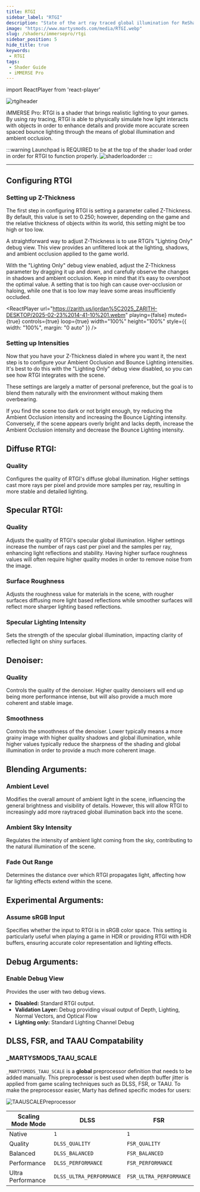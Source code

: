```yaml
---
title: RTGI
sidebar_label: "RTGI"
description: "State of the art ray traced global illumination for ReShade."
image: "https://www.martysmods.com/media/RTGI.webp"
slug: /shaders/immersepro/rtgi
sidebar_position: 5
hide_title: true
keywords: 
 - RTGI
tags:
 - Shader Guide
 - iMMERSE Pro
---
```


<!------------------------IMPORTS ---------------------------->

import ReactPlayer from 'react-player'

<!----------------------------------------------------------->

![rtgiheader](./images/rtgiheader.webp)

iMMERSE Pro: RTGI is a shader that brings realistic lighting to your games. By using ray tracing, RTGI is able to physically simulate how light interacts with objects in order to enhance details and provide more accurate screen spaced bounce lighting through the means of global illumination and ambient occlusion.

:::warning
Launchpad is REQUIRED to be at the top of the shader load order in order for RTGI to function properly.
![shaderloadorder](./images/rtgiloadorder.webp)
:::

---

## Configuring RTGI

### Setting up Z-Thickness  
The first step in configuring RTGI is setting a parameter called Z-Thickness. By default, this value is set to 0.250; however, depending on the game and the relative thickness of objects within its world, this setting might be too high or too low.

A straightforward way to adjust Z-Thickness is to use RTGI’s "Lighting Only" debug view. This view provides an unfiltered look at the lighting, shadows, and ambient occlusion applied to the game world.

With the "Lighting Only" debug view enabled, adjust the Z-Thickness parameter by dragging it up and down, and carefully observe the changes in shadows and ambient occlusion. Keep in mind that it’s easy to overshoot the optimal value. A setting that is too high can cause over-occlusion or haloing, while one that is too low may leave some areas insufficiently occluded.

<ReactPlayer
  url="https://zarith.us/jordan%5C2025_ZARITH-DESKTOP/2025-02-23%2014-41-10%201.webm"
  playing={false}
  muted={true}
  controls={true}
  loop={true}
  width="100%"
  height="100%"
  style={{ width: "100%", margin: "0 auto" }}
/>

### Setting up Intensities

Now that you have your Z-Thickness dialed in where you want it, the next step is to configure your Ambient Occlusion and Bounce Lighting intensities. It's best to do this with the "Lighting Only" debug view disabled, so you can see how RTGI integrates with the scene.

These settings are largely a matter of personal preference, but the goal is to blend them naturally with the environment without making them overbearing.

If you find the scene too dark or not bright enough, try reducing the Ambient Occlusion intensity and increasing the Bounce Lighting intensity. Conversely, if the scene appears overly bright and lacks depth, increase the Ambient Occlusion intensity and decrease the Bounce Lighting intensity.


## Diffuse RTGI:

### Quality
Configures the quality of RTGI's diffuse global illumination. Higher settings cast more rays per pixel and provide more samples per ray, resulting in more stable and detailed lighting. 

## Specular RTGI:

### Quality
Adjusts the quality of RTGI's specular global illumination. Higher settings increase the number of rays cast per pixel and the samples per ray, enhancing light reflections and stability. Having higher surface roughness values will often require higher quality modes in order to remove noise from the image.

### Surface Roughness
Adjusts the roughness value for materials in the scene, with rougher surfaces diffusing more light based reflections while smoother surfaces will reflect more sharper lighting based reflections.

### Specular Lighting Intensity
Sets the strength of the specular global illumination, impacting clarity of reflected light on shiny surfaces.

## Denoiser:

### Quality
Controls the quality of the denoiser. Higher quality denoisers will end up being more performance intense, but will also provide a much more coherent and stable image.

### Smoothness
Controls the smoothness of the denoiser. Lower typically means a more grainy image with higher quality shadows and global illumination, while higher values typically reduce the sharpness of the shading and global illumination in order to provide a much more coherent image. 

## Blending Arguments:

### Ambient Level
Modifies the overall amount of ambient light in the scene, influencing the general brightness and visibility of details. However, this will allow RTGI to increasingly add more raytraced global illumination back into the scene.

### Ambient Sky Intensity
Regulates the intensity of ambient light coming from the sky, contributing to the natural illumination of the scene.

### Fade Out Range
Determines the distance over which RTGI propagates light, affecting how far lighting effects extend within the scene.

## Experimental Arguments:

### Assume sRGB Input
Specifies whether the input to RTGI is in sRGB color space. This setting is particularly useful when playing a game in HDR or providing RTGI with HDR buffers, ensuring accurate color representation and lighting effects.

## Debug Arguments:

### Enable Debug View
Provides the user with two debug views.
* **Disabled:** Standard RTGI output.
* **Validation Layer:** Debug providing visual output of Depth, Lighting, Normal Vectors, and Optical Flow
* **Lighting only:** Standard Lighting Channel Debug

## DLSS, FSR, and TAAU Compatability

### _MARTYSMODS_TAAU_SCALE
`_MARTYSMODS_TAAU_SCALE` is a **global** preprocessor definition that needs to be added manually. This preprocessor is best used when depth buffer jitter is applied from game scaling techniques such as DLSS, FSR, or TAAU. To make the preprocessor easier, Marty has defined specific modes for users:

![TAAUSCALEPreprocessor](./images/taauscalepreprocessor.webp)
 
| Scaling Mode Mode | DLSS                     | FSR                     |
| ----------------- | ------------------------ | ----------------------- |
| Native            | `1`                      | `1`                     |
| Quality           | `DLSS_QUALITY`           | `FSR_QUALITY`           |
| Balanced          | `DLSS_BALANCED`          | `FSR_BALANCED`          |
| Performance       | `DLSS_PERFORMANCE`       | `FSR_PERFORMANCE`       |
| Ultra Performance | `DLSS_ULTRA_PERFORMANCE` | `FSR_ULTRA_PERFORMANCE` |